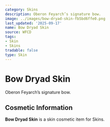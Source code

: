 ```yaml
---
category: Skins
description: Oberon Feyarch’s signature bow.
image: ../images/bow-dryad-skin-fb5bd6ffe0.png
last_updated: '2025-09-17'
name: Bow Dryad Skin
source: WFCD
tags:
- Skin
- Skins
tradable: false
type: Skin
---
```


# Bow Dryad Skin

Oberon Feyarch’s signature bow.

## Cosmetic Information

**Bow Dryad Skin** is a skin cosmetic item for Skins.

